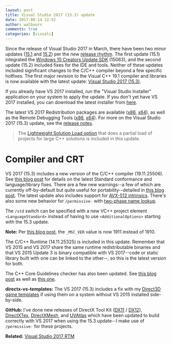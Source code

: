 ```yaml
---
layout: post
title: Visual Studio 2017 (15.3) update
date: 2017-08-14 12:52
author: walbourn
comments: true
categories: [visualc]
---
```

Since the release of Visual Studio 2017 in March, there have been two minor updates (<a href="https://devblogs.microsoft.com/visualstudio/visual-studio-2017-update/">15.1</a> and <a href="https://devblogs.microsoft.com/visualstudio/update-to-visual-studio-2017-and-next-preview/">15.2</a>) per the new <a href="https://www.visualstudio.com/en-us/productinfo/vs2017-release-rhythm">release rhythm</a>. The first update (15.1) integrated the <a href="https://walbourn.github.io/windows-10-creators-update-sdk/">Windows 10 Creators Update SDK</a> (15063), and the second update (15.2) included fixes for the IDE and tools. Neither of these updates included significant changes to the C/C++ compiler beyond a few specific hotfixes. The first major revision to the Visual C++ 19.1 compiler and libraries is now available with the latest update: <a href="https://devblogs.microsoft.com/visualstudio/visual-studio-2017-version-15-3-released/">Visual Studio 2017 (15.3)</a>.
<!--more-->

If you already have VS 2017 installed, run the "Visual Studio Installer" application on your system to apply the update. If you don't yet have VS 2017 installed, you can download the latest installer from <a href="https://www.visualstudio.com/downloads/">here</a>.

The latest VS 2017 Redistribution packages are available (<a href="https://go.microsoft.com/fwlink/?LinkId=746571">x86</a>, <a href="https://go.microsoft.com/fwlink/?LinkId=746572">x64</a>), as well as the Remote Debugging Tools (<a href="https://go.microsoft.com/fwlink/?LinkId=746569">x86</a>, <a href="https://go.microsoft.com/fwlink/?LinkId=746570">x64</a>). For more on the Visual Studio 2017 (15.3) update, see the <a href="https://www.visualstudio.com/en-us/news/releasenotes/vs2017-relnotes">release notes</a>.

> The <a href="https://devblogs.microsoft.com/cppblog/faster-c-solution-load-with-vs-15/">Lightweight Solution Load option</a> that does a partial load of projects for large C++ solutions is included in this update.

<h1>Compiler and CRT</h1>

VS 2017 (15.3) includes a new version of the C/C++ compiler (19.11.25506). See <a href="https://devblogs.microsoft.com/cppblog/c17-features-and-stl-fixes-in-vs-2017-15-3/">this blog post</a> for details on the latest Standard conformance and language/library fixes. There are a few new warnings--a few of which are currently off-by-default but quite useful for portability--detailed in <a href="https://devblogs.microsoft.com/cppblog/diagnostic-improvements-in-vs2017-15-3-0/">this blog post</a>. The latest update also includes support for <a href="https://devblogs.microsoft.com/cppblog/microsoft-visual-studio-2017-supports-intel-avx-512/">AVX-512 intrinsics</a>. There's also some new behavior for <code>/permissive-</code> with <a href="https://devblogs.microsoft.com/cppblog/two-phase-name-lookup-support-comes-to-msvc/">two-phase name lookup</a>.

The <code>/std</code> switch can be specified with a new VC++ project element ``<LanguageStandard>`` instead of having to use ``<AdditionalOptions>`` starting with the 15.3 update.

<strong>Note:</strong> Per <a href="https://devblogs.microsoft.com/cppblog/visual-c-compiler-version/">this blog post</a>, the ``_MSC_VER`` value is now 1911 instead of 1910.

The C/C++ Runtime (14.11.25325) is included in this update. Remember that VS 2015 and VS 2017 share the same runtime redistributable binaries and that VS 2015 Update 3 is binary compatible with VS 2017--code or static library built with one can be linked to the other--, so this is the latest version for both.

The C++ Core Guidelines checker has also been updated. See <a href="https://devblogs.microsoft.com/cppblog/c-core-guidelines-checker-in-visual-studio-2017/">this blog post</a> as well as <a href="https://devblogs.microsoft.com/cppblog/managing-warnings-in-the-c-core-guidelines-checker/">this one</a>.

<strong>directx-vs-templates:</strong> The VS 2017 (15.3) includes a fix with my <a href="https://github.com/walbourn/directx-vs-templates/wiki">Direct3D game templates</a> if using them on a system without VS 2015 installed side-by-side.

<strong>GitHub:</strong> I've done new releases of DirectX Tool Kit (<a href="https://github.com/Microsoft/DirectXTK">DX11</a> / <a href="https://github.com/Microsoft/DirectXTK12">DX12</a>), <a href="https://github.com/Microsoft/DirectXTex">DirectXTex</a>, <a href="https://github.com/Microsoft/DirectXMesh">DirectXMesh</a>, and <a href="https://github.com/Microsoft/UVAtlas">UVAtlas</a> which have been updated to build correctly with VS 2017 when using the 15.3 update--I make use of <code>/permissive-</code> for these projects.

<strong>Related:</strong> <a href="https://walbourn.github.io/visual-studio-2017/">Visual Studio 2017 RTM</a>
